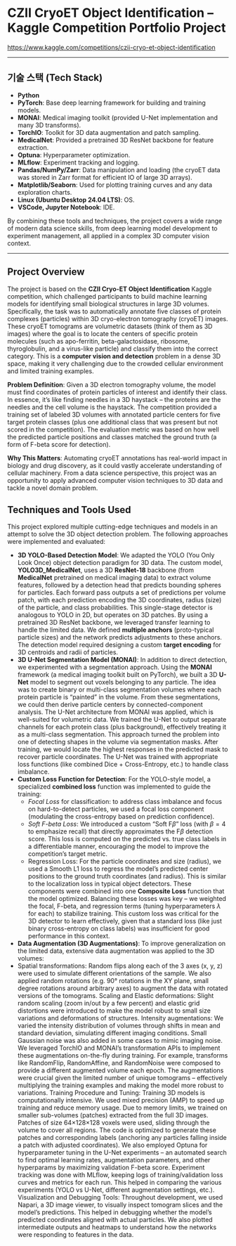 # CZII CryoET Object Identification – Kaggle Competition Portfolio Project

https://www.kaggle.com/competitions/czii-cryo-et-object-identification

---

## 기술 스택 (Tech Stack)

* **Python**
* **PyTorch**: Base deep learning framework for building and training models.
* **MONAI**: Medical imaging toolkit (provided U-Net implementation and many 3D transforms).
* **TorchIO**: Toolkit for 3D data augmentation and patch sampling.
* **MedicalNet**: Provided a pretrained 3D ResNet backbone for feature extraction.
* **Optuna**: Hyperparameter optimization.
* **MLflow**: Experiment tracking and logging.
* **Pandas/NumPy/Zarr**: Data manipulation and loading (the cryoET data was stored in Zarr format for efficient IO of large 3D arrays).
* **Matplotlib/Seaborn**: Used for plotting training curves and any data exploration charts.
* **Linux (Ubuntu Desktop 24.04 LTS)**: OS.
* **VSCode, Jupyter Notebook**: IDE.

By combining these tools and techniques, the project covers a wide range of modern data science skills, from deep learning model development to experiment management, all applied in a complex 3D computer vision context.

---

## Project Overview
The project is based on the **CZII Cryo-ET Object Identification** Kaggle competition, which challenged participants to build machine learning models for identifying small biological structures in large 3D volumes. Specifically, the task was to automatically annotate five classes of protein complexes (particles) within 3D cryo-electron tomography (cryoET) images. These cryoET tomograms are volumetric datasets (think of them as 3D images) where the goal is to locate the centers of specific protein molecules (such as apo-ferritin, beta-galactosidase, ribosome, thyroglobulin, and a virus-like particle) and classify them into the correct category. This is a **computer vision and detection** problem in a dense 3D space, making it very challenging due to the crowded cellular environment and limited training examples.

**Problem Definition**: Given a 3D electron tomography volume, the model must find coordinates of protein particles of interest and identify their class. In essence, it’s like finding needles in a 3D haystack – the proteins are the needles and the cell volume is the haystack. The competition provided a training set of labeled 3D volumes with annotated particle centers for five target protein classes (plus one additional class that was present but not scored in the competition). The evaluation metric was based on how well the predicted particle positions and classes matched the ground truth (a form of F-beta score for detection).

**Why This Matters**: Automating cryoET annotations has real-world impact in biology and drug discovery, as it could vastly accelerate understanding of cellular machinery. From a data science perspective, this project was an opportunity to apply advanced computer vision techniques to 3D data and tackle a novel domain problem.

## Techniques and Tools Used
This project explored multiple cutting-edge techniques and models in an attempt to solve the 3D object detection problem. The following approaches were implemented and evaluated:

* **3D YOLO-Based Detection Model**: We adapted the YOLO (You Only Look Once) object detection paradigm for 3D data. The custom model, **YOLO3D_MedicalNet**, uses a 3D **ResNet-18** backbone (from **MedicalNet** pretrained on medical imaging data) to extract volume features, followed by a detection head that predicts bounding spheres for particles. Each forward pass outputs a set of predictions per volume patch, with each prediction encoding the 3D coordinates, radius (size) of the particle, and class probabilities. This single-stage detector is analogous to YOLO in 2D, but operates on 3D patches. By using a pretrained 3D ResNet backbone, we leveraged transfer learning to handle the limited data. We defined **multiple anchors** (proto-typical particle sizes) and the network predicts adjustments to these anchors. The detection model required designing a custom **target encoding** for 3D centroids and radii of particles.
* **3D U-Net Segmentation Model (MONAI)**: In addition to direct detection, we experimented with a segmentation approach. Using the **MONAI** framework (a medical imaging toolkit built on PyTorch), we built a 3D **U-Net** model to segment out voxels belonging to any particle. The idea was to create binary or multi-class segmentation volumes where each protein particle is “painted” in the volume. From these segmentations, we could then derive particle centers by connected-component analysis. The U-Net architecture from MONAI was applied, which is well-suited for volumetric data. We trained the U-Net to output separate channels for each protein class (plus background), effectively treating it as a multi-class segmentation. This approach turned the problem into one of detecting shapes in the volume via segmentation masks. After training, we would locate the highest responses in the predicted mask to recover particle coordinates. The U-Net was trained with appropriate loss functions (like combined Dice + Cross-Entropy, etc.) to handle class imbalance.
* **Custom Loss Function for Detection**: For the YOLO-style model, a specialized **combined loss** function was implemented to guide the training:
  * *Focal Loss* for classification: to address class imbalance and focus on hard-to-detect particles, we used a focal loss component (modulating the cross-entropy based on prediction confidence).
  * *Soft F-beta Loss*: We introduced a custom “Soft F$\beta$” loss (with $\beta=4$ to emphasize recall) that directly approximates the F$\beta$ detection score. This loss is computed on the predicted vs. true class labels in a differentiable manner, encouraging the model to improve the competition’s target metric.
  * Regression Loss: For the particle coordinates and size (radius), we used a Smooth L1 loss to regress the model’s predicted center positions to the ground truth coordinates (and radius). This is similar to the localization loss in typical object detectors.
These components were combined into one **Composite Loss** function that the model optimized. Balancing these losses was key – we weighted the focal, F-beta, and regression terms (tuning hyperparameters $\lambda$ for each) to stabilize training. This custom loss was critical for the 3D detector to learn effectively, given that a standard loss (like just binary cross-entropy on class labels) was insufficient for good performance in this context.
* **Data Augmentation (3D Augmentations)**: To improve generalization on the limited data, extensive data augmentation was applied to the 3D volumes:
 * Spatial transformations: Random flips along each of the 3 axes (x, y, z) were used to simulate different orientations of the sample. We also applied random rotations (e.g. 90° rotations in the XY plane, small degree rotations around arbitrary axes) to augment the data with rotated versions of the tomograms.
Scaling and Elastic deformations: Slight random scaling (zoom in/out by a few percent) and elastic grid distortions were introduced to make the model robust to small size variations and deformations of structures.
Intensity augmentations: We varied the intensity distribution of volumes through shifts in mean and standard deviation, simulating different imaging conditions. Small Gaussian noise was also added in some cases to mimic imaging noise.
We leveraged TorchIO and MONAI’s transformation APIs to implement these augmentations on-the-fly during training. For example, transforms like RandomFlip, RandomAffine, and RandomNoise were composed to provide a different augmented volume each epoch. The augmentations were crucial given the limited number of unique tomograms – effectively multiplying the training examples and making the model more robust to variations.
Training Procedure and Tuning: Training 3D models is computationally intensive. We used mixed precision (AMP) to speed up training and reduce memory usage. Due to memory limits, we trained on smaller sub-volumes (patches) extracted from the full 3D images. Patches of size 64×128×128 voxels were used, sliding through the volume to cover all regions. The code is optimized to generate these patches and corresponding labels (anchoring any particles falling inside a patch with adjusted coordinates). We also employed Optuna for hyperparameter tuning in the U-Net experiments – an automated search to find optimal learning rates, augmentation parameters, and other hyperparams by maximizing validation F-beta score. Experiment tracking was done with MLflow, keeping logs of training/validation loss curves and metrics for each run. This helped in comparing the various experiments (YOLO vs U-Net, different augmentation settings, etc.).
Visualization and Debugging Tools: Throughout development, we used Napari, a 3D image viewer, to visually inspect tomogram slices and the model’s predictions. This helped in debugging whether the model’s predicted coordinates aligned with actual particles. We also plotted intermediate outputs and heatmaps to understand how the networks were responding to features in the data.
